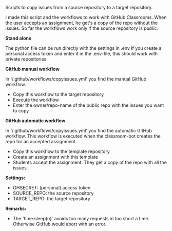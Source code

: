Scripts to copy issues from a source repository to a target repository.

I made this script and the workflows to work with GitHub Classrooms. When the user accepts an assignment, he get's a copy of the repo without the issues.
So far the workflows work only if the source repository is *public*.

**Stand alone**

The python file can be run directly with the settings in .env
If you create a personal access token and enter it in the .env-file, this should work with private repositories.

**GitHub manual workflow**

In '/.github/workflows/copyissues.yml' you find the manual GitHub workflow. 
- Copy this workflow to the target repository
- Execute the workflow
- Enter the owner/repo-name of the public repo with the issues you want to copy

**GitHub automatic workflow**

In '/.github/workflows/copyissues.yml' you find the automatic GitHub workflow.
This workflow is executed when the classroom-bot creates the repo for an accepted assignment.
- Copy this workflow to the template repository
- Create an assignment with this template
- Students accept the assignment. They get a copy of the repo with all the issues.

**Settings:**
- GHSECRET: (personal) access token
- SOURCE_REPO: the source repository 
- TARGET_REPO: the target repository

**Remarks:**
- The 'time.sleep(n)' avoids too many requests in too short a time. Otherwise GitHub would abort with an error.
